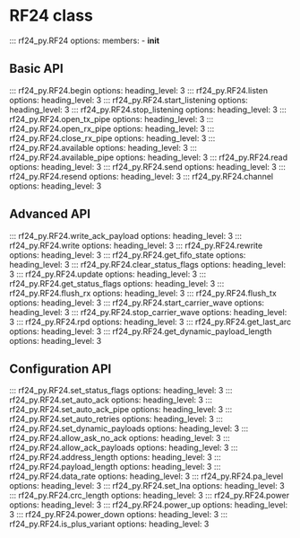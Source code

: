 # RF24 class

<!-- markdownlint-disable MD041 MD025 -->

::: rf24_py.RF24
    options:
        members:
            - __init__

## Basic API

::: rf24_py.RF24.begin
    options:
        heading_level: 3
::: rf24_py.RF24.listen
    options:
        heading_level: 3
::: rf24_py.RF24.start_listening
    options:
        heading_level: 3
::: rf24_py.RF24.stop_listening
    options:
        heading_level: 3
::: rf24_py.RF24.open_tx_pipe
    options:
        heading_level: 3
::: rf24_py.RF24.open_rx_pipe
    options:
        heading_level: 3
::: rf24_py.RF24.close_rx_pipe
    options:
        heading_level: 3
::: rf24_py.RF24.available
    options:
        heading_level: 3
::: rf24_py.RF24.available_pipe
    options:
        heading_level: 3
::: rf24_py.RF24.read
    options:
        heading_level: 3
::: rf24_py.RF24.send
    options:
        heading_level: 3
::: rf24_py.RF24.resend
    options:
        heading_level: 3
::: rf24_py.RF24.channel
    options:
        heading_level: 3

## Advanced API

::: rf24_py.RF24.write_ack_payload
    options:
        heading_level: 3
::: rf24_py.RF24.write
    options:
        heading_level: 3
::: rf24_py.RF24.rewrite
    options:
        heading_level: 3
::: rf24_py.RF24.get_fifo_state
    options:
        heading_level: 3
::: rf24_py.RF24.clear_status_flags
    options:
        heading_level: 3
::: rf24_py.RF24.update
    options:
        heading_level: 3
::: rf24_py.RF24.get_status_flags
    options:
        heading_level: 3
::: rf24_py.RF24.flush_rx
    options:
        heading_level: 3
::: rf24_py.RF24.flush_tx
    options:
        heading_level: 3
::: rf24_py.RF24.start_carrier_wave
    options:
        heading_level: 3
::: rf24_py.RF24.stop_carrier_wave
    options:
        heading_level: 3
::: rf24_py.RF24.rpd
    options:
        heading_level: 3
::: rf24_py.RF24.get_last_arc
    options:
        heading_level: 3
::: rf24_py.RF24.get_dynamic_payload_length
    options:
        heading_level: 3

## Configuration API

::: rf24_py.RF24.set_status_flags
    options:
        heading_level: 3
::: rf24_py.RF24.set_auto_ack
    options:
        heading_level: 3
::: rf24_py.RF24.set_auto_ack_pipe
    options:
        heading_level: 3
::: rf24_py.RF24.set_auto_retries
    options:
        heading_level: 3
::: rf24_py.RF24.set_dynamic_payloads
    options:
        heading_level: 3
::: rf24_py.RF24.allow_ask_no_ack
    options:
        heading_level: 3
::: rf24_py.RF24.allow_ack_payloads
    options:
        heading_level: 3
::: rf24_py.RF24.address_length
    options:
        heading_level: 3
::: rf24_py.RF24.payload_length
    options:
        heading_level: 3
::: rf24_py.RF24.data_rate
    options:
        heading_level: 3
::: rf24_py.RF24.pa_level
    options:
        heading_level: 3
::: rf24_py.RF24.set_lna
    options:
        heading_level: 3
::: rf24_py.RF24.crc_length
    options:
        heading_level: 3
::: rf24_py.RF24.power
    options:
        heading_level: 3
::: rf24_py.RF24.power_up
    options:
        heading_level: 3
::: rf24_py.RF24.power_down
    options:
        heading_level: 3
::: rf24_py.RF24.is_plus_variant
    options:
        heading_level: 3
